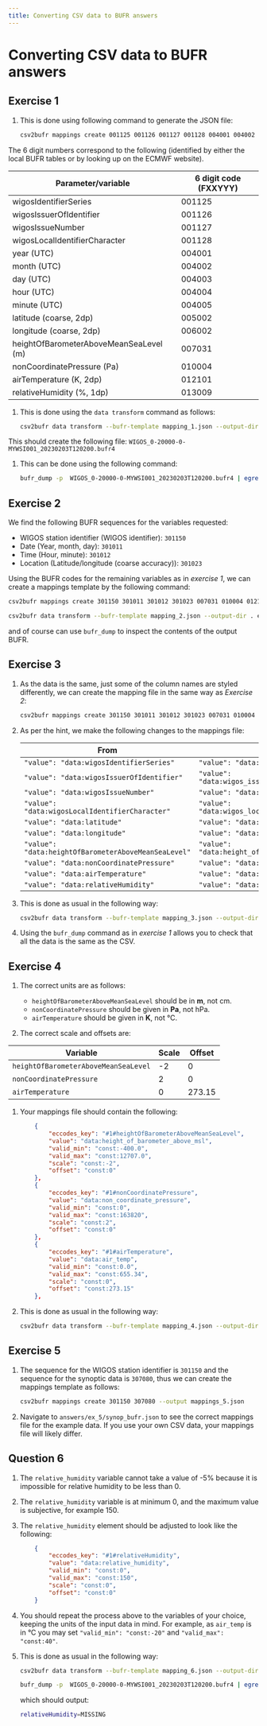```yaml
---
title: Converting CSV data to BUFR answers
---
```


# Converting CSV data to BUFR answers

## Exercise 1

1. This is done using following command to generate the JSON file:

    ```bash
    csv2bufr mappings create 001125 001126 001127 001128 004001 004002 004003 004004 004005 005002 006002 007031 010004 012101 013009 --output mapping_1.json
    ```

The 6 digit numbers correspond to the following (identified by either the local BUFR tables or by looking up on the ECMWF website).

| Parameter/variable                       | 6 digit code (FXXYYY) |
|------------------------------------------|-----------------------|
| wigosIdentifierSeries                    | 001125                |
| wigosIssuerOfIdentifier                  | 001126                |
| wigosIssueNumber                         | 001127                |
| wigosLocalIdentifierCharacter            | 001128                | 
| year (UTC)                               | 004001                |
| month (UTC)                              | 004002                |
| day (UTC)                                | 004003                |
| hour (UTC)                               | 004004                |
| minute (UTC)                             | 004005                |
| latitude (coarse, 2dp)                   | 005002                |
| longitude (coarse, 2dp)                  | 006002                |
| heightOfBarometerAboveMeanSeaLevel (m)   | 007031                | 
| nonCoordinatePressure (Pa)               | 010004                |
| airTemperature (K, 2dp)                  | 012101                |
| relativeHumidity (%, 1dp)                | 013009                |


1. This is done using the `data transform` command as follows:

    ```bash
    csv2bufr data transform --bufr-template mapping_1.json --output-dir . ex_1.csv
    ```

This should create the following file: `WIGOS_0-20000-0-MYWSI001_20230203T120200.bufr4`

1. This can be done using the following command:

    ```bash
    bufr_dump -p  WIGOS_0-20000-0-MYWSI001_20230203T120200.bufr4 | egrep -i 'latitude|longitude'
    ```

## Exercise 2

We find the following BUFR sequences for the variables requested:
* WIGOS station identifier (WIGOS identifier): `301150`
* Date (Year, month, day): `301011`
* Time (Hour, minute): `301012`
* Location (Latitude/longitude (coarse accuracy)): `301023`

Using the BUFR codes for the remaining variables as in *exercise 1*, we can create a mappings template by the following command:

```bash
csv2bufr mappings create 301150 301011 301012 301023 007031 010004 012101 013009 --output mapping_2.json
```

```bash
csv2bufr data transform --bufr-template mapping_2.json --output-dir . ex_2.csv
```

and of course can use `bufr_dump` to inspect the contents of the output BUFR.

## Exercise 3

1. As the data is the same, just some of the column names are styled differently, we can create the mapping file in the same way as *Exercise 2*:

    ```bash
    csv2bufr mappings create 301150 301011 301012 301023 007031 010004 012101 013009 --output mapping_3.json
    ```

1. As per the hint, we make the following changes to the mappings file:

    |From|To|
    |---|---|
    |`"value": "data:wigosIdentifierSeries"` | `"value": "data:wigos_identifier_series"`|
    |`"value": "data:wigosIssuerOfIdentifier"` | `"value": "data:wigos_issuer_of_identifier"`|
    |`"value": "data:wigosIssueNumber"` | `"value": "data:wigos_issue_number"`|
    |`"value": "data:wigosLocalIdentifierCharacter"` | `"value": "data:wigos_local_identifier_character"`|
    |`"value": "data:latitude"` | `"value": "data:lat"`|
    |`"value": "data:longitude"` | `"value": "data:lon"`|
    |`"value": "data:heightOfBarometerAboveMeanSeaLevel"` |`"value": "data:height_of_barometer_above_msl"`|
    |`"value": "data:nonCoordinatePressure"` | `"value": "data:non_coordinate_pressure"`|
    |`"value": "data:airTemperature"` |  `"value": "data:air_temp"`|
    |`"value": "data:relativeHumidity"` | `"value": "data:relative_humdity"`|

1. This is done as usual in the following way:

    ```bash
    csv2bufr data transform --bufr-template mapping_3.json --output-dir . ex_3.csv
    ```

1. Using the `bufr_dump` command as in *exercise 1* allows you to check that all the data is the same as the CSV.

## Exercise 4

1. The correct units are as follows:

    * `heightOfBarometerAboveMeanSeaLevel` should be in **m**, not cm.
	* `nonCoordinatePressure` should be given in **Pa**, not hPa.
	* `airTemperature` should be given in **K**, not &deg;C.

1. The correct scale and offsets are:

| Variable | Scale | Offset |
|----------|-------|--------|
|`heightOfBarometerAboveMeanSeaLevel`| -2 | 0 |
| `nonCoordinatePressure` | 2 | 0 |
| `airTemperature` | 0 | 273.15

1. Your mappings file should contain the following:

    ```json
        {
            "eccodes_key": "#1#heightOfBarometerAboveMeanSeaLevel",
            "value": "data:height_of_barometer_above_msl",
            "valid_min": "const:-400.0",
            "valid_max": "const:12707.0",
            "scale": "const:-2",
            "offset": "const:0"
        },
        {
            "eccodes_key": "#1#nonCoordinatePressure",
            "value": "data:non_coordinate_pressure",
            "valid_min": "const:0",
            "valid_max": "const:163820",
            "scale": "const:2",
            "offset": "const:0"
        },
        {
            "eccodes_key": "#1#airTemperature",
            "value": "data:air_temp",
            "valid_min": "const:0.0",
            "valid_max": "const:655.34",
            "scale": "const:0",
            "offset": "const:273.15"
        },
    ```

1. This is done as usual in the following way:

    ```bash
    csv2bufr data transform --bufr-template mapping_4.json --output-dir . ex_4.csv
    ```

## Exercise 5

1. The sequence for the WIGOS station identifier is `301150` and the sequence for the synoptic data is `307080`, thus we can create the mappings template as follows:

    ```bash
    csv2bufr mappings create 301150 307080 --output mappings_5.json
    ```

1. Navigate to `answers/ex_5/synop_bufr.json` to see the correct mappings file for the example data. If you use your own CSV data, your mappings file will likely differ.


## Question 6

1. The `relative_humidity` variable cannot take a value of -5% because it is impossible for relative humidity to be less than 0.

1. The `relative_humidity` variable is at minimum 0, and the maximum value is subjective, for example 150.

1. The `relative_humidity` element should be adjusted to look like the following:

    ```json
        {
            "eccodes_key": "#1#relativeHumidity",
            "value": "data:relative_humidity",
            "valid_min": "const:0",
            "valid_max": "const:150",
            "scale": "const:0",
            "offset": "const:0"
        }
    ```

1. You should repeat the process above to the variables of your choice, keeping the units of the input data in mind. For example, as `air_temp` is in &deg;C you may set `"valid_min": "const:-20"` and `"valid_max": "const:40"`.

1. This is done as usual in the following way:

    ```bash
    csv2bufr data transform --bufr-template mapping_6.json --output-dir . ex_6.csv
    ```

    ```bash
    bufr_dump -p  WIGOS_0-20000-0-MYWSI001_20230203T120200.bufr4 | egrep -i 'relativeHumidity'
    ```

    which should output:

    ```bash
    relativeHumidity=MISSING
    ```

